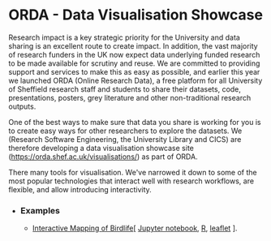 
# ORDA - Data Visualisation Showcase

Research impact is a key strategic priority for the University and data sharing is an excellent route to create impact. In addition, the vast majority of research funders in the UK now expect data underlying funded research to be made available for scrutiny and reuse. We are committed to providing support and services to make this as easy as possible, and earlier this year we launched ORDA (Online Research Data), a free platform for all University of Sheffield research staff and students to share their datasets, code, presentations, posters, grey literature and other non-traditional research outputs.

One of the best ways to make sure that data you share is working for you is to create easy ways for other researchers to explore the datasets. We (Research Software Engineering, the University Library and CICS) are therefore developing a data visualisation showcase site (https://orda.shef.ac.uk/visualisations/) as part of ORDA. 

There many tools for visualisation. We've narrowed it down to some of the most popular technologies that interact well with research workflows, are flexible, and allow introducing interactivity.

- ### Examples
    - [Interactive Mapping of Birdlife](https://markduning.github.io/orda-dataviz/anna-birdife_v_bioclim_GIS/demo_workflow.nb.html)\[ [Jupyter notebook](resources.md#jupiter), [R](resources.md#R), [leaflet](resources.md#leaflet) ].